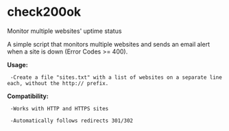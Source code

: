 # check200ok
Monitor multiple websites' uptime status

A simple script that monitors multiple websites and sends an email alert when a site is down (Error Codes >= 400).


<b>Usage:</b>

     -Create a file "sites.txt" with a list of websites on a separate line each, without the http:// prefix.


<b>Compatibility:</b>

     -Works with HTTP and HTTPS sites

     -Automatically follows redirects 301/302
